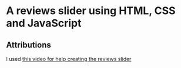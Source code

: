 # A reviews slider using HTML, CSS and JavaScript

## Attributions 
I used [this video for help creating the reviews slider](https://www.youtube.com/watch?v=3PHXvlpOkf4&t=2644s)